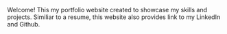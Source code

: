 Welcome! This my portfolio website created to showcase my skills and projects. Similiar to a resume, this website also provides link to my LinkedIn and Github.
